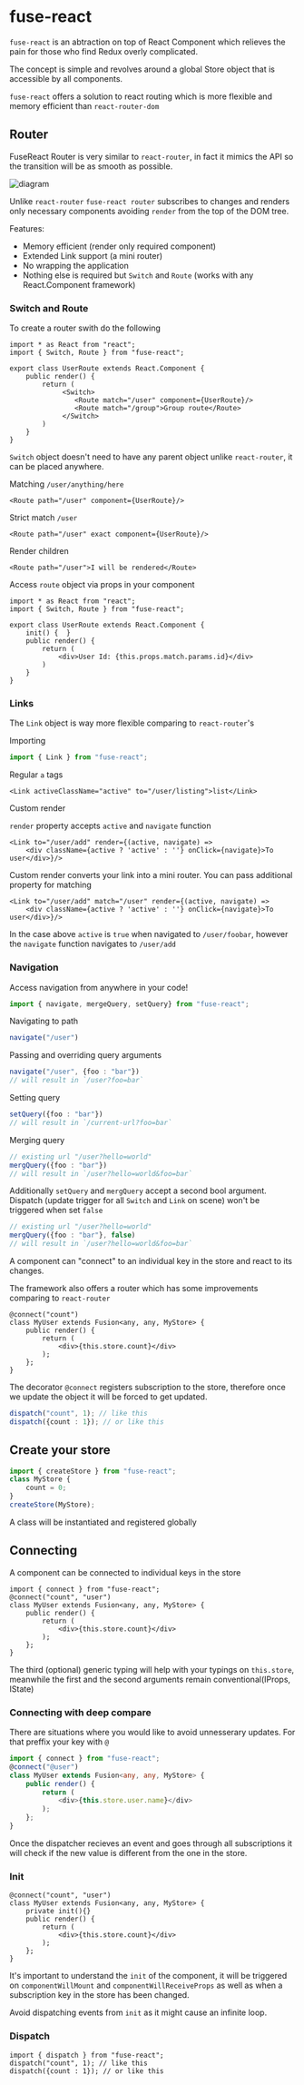# fuse-react

`fuse-react` is an abtraction on top of React Component which relieves the pain for those who find Redux overly complicated.


The concept is simple and revolves around a global Store object that is accessible by all components.

`fuse-react` offers a solution to react routing which is more flexible and memory efficient than `react-router-dom`



## Router

FuseReact Router is very similar to `react-router`, in fact it mimics the API so the transition will be as smooth as possible.

![diagram](diagram.png)

Unlike `react-router` `fuse-react router` subscribes to changes and renders only necessary components avoiding `render` from the top of the DOM tree.


Features:

* Memory efficient (render only required component)
* Extended Link support (a mini router)
* No wrapping the application
* Nothing else is required but `Switch` and `Route` (works with any React.Component framework)

### Switch and Route
To create a router swith do the following

```tsx
import * as React from "react";
import { Switch, Route } from "fuse-react";

export class UserRoute extends React.Component {
    public render() {
        return (
             <Switch>
                <Route match="/user" component={UserRoute}/>
                <Route match="/group">Group route</Route>
             </Switch>
        )
    }
}
```

`Switch` object doesn't need to have any parent object unlike `react-router`, it can be placed anywhere.

Matching `/user/anything/here`
```tsx
<Route path="/user" component={UserRoute}/>
```

Strict match `/user`
```tsx
<Route path="/user" exact component={UserRoute}/>
```

Render children
```tsx
<Route path="/user">I will be rendered</Route>
```

Access `route` object via props in your component

```tsx
import * as React from "react";
import { Switch, Route } from "fuse-react";

export class UserRoute extends React.Component {
    init() {  }
    public render() {
        return (
            <div>User Id: {this.props.match.params.id}</div>
        )
    }
}
```

### Links

The `Link` object is way more flexible comparing to `react-router`'s

Importing
```ts
import { Link } from "fuse-react";
```

Regular `a` tags

```tsx
<Link activeClassName="active" to="/user/listing">list</Link>
```

Custom render

`render` property accepts `active` and `navigate` function

```tsx
<Link to="/user/add" render={(active, navigate) =>
    <div className={active ? 'active' : ''} onClick={navigate}>To user</div>}/>
```

Custom render converts your link into a mini router. You can pass additional property for matching

```tsx
<Link to="/user/add" match="/user" render={(active, navigate) =>
    <div className={active ? 'active' : ''} onClick={navigate}>To user</div>}/>
```

In the case above `active` is `true` when navigated to `/user/foobar`, however the `navigate` function navigates to `/user/add`

### Navigation

Access navigation from anywhere in your code!

```ts
import { navigate, mergeQuery, setQuery} from "fuse-react";
```

Navigating to path 

```ts
navigate("/user")
```

Passing and overriding query arguments

```ts
navigate("/user", {foo : "bar"})
// will result in `/user?foo=bar`
```

Setting query

```ts
setQuery({foo : "bar"})
// will result in `/current-url?foo=bar`
```

Merging query

```ts
// existing url "/user?hello=world"
mergQuery({foo : "bar"})
// will result in `/user?hello=world&foo=bar`
```

Additionally `setQuery` and `mergQuery` accept a second bool argument. Dispatch (update trigger for all `Switch` and `Link` on scene) won't be triggered when set `false`

```ts
// existing url "/user?hello=world"
mergQuery({foo : "bar"}, false)
// will result in `/user?hello=world&foo=bar`
```

A component can "connect" to an individual key in the store and react to its changes.


The framework also offers a router which has some improvements comparing to  `react-router`

```tsx
@connect("count")
class MyUser extends Fusion<any, any, MyStore> {
    public render() {
        return (
            <div>{this.store.count}</div>
        );
    };
}
```

The decorator `@connect` registers subscription to the store, therefore once we update the object it will be forced to get updated.

```ts
dispatch("count", 1); // like this
dispatch({count : 1}); // or like this
```

## Create your store

```ts
import { createStore } from "fuse-react";
class MyStore {
    count = 0;
}
createStore(MyStore);
```

A class will be instantiated and registered globally

## Connecting

A component can be connected to individual keys in the store
```tsx
import { connect } from "fuse-react";
@connect("count", "user")
class MyUser extends Fusion<any, any, MyStore> {
    public render() {
        return (
            <div>{this.store.count}</div>
        );
    };
}
```

The third (optional) generic typing will help with your typings on `this.store`, meanwhile the first and the second arguments remain conventional(IProps, IState)

### Connecting with deep compare

There are situations where you would like to avoid unnesserary updates. For that preffix your key with `@`

```ts
import { connect } from "fuse-react";
@connect("@user")
class MyUser extends Fusion<any, any, MyStore> {
    public render() {
        return (
            <div>{this.store.user.name}</div>
        );
    };
}
```

Once the dispatcher recieves an event and goes through all subscriptions it will check if the new value is different from the one in the store.

### Init

```tsx
@connect("count", "user")
class MyUser extends Fusion<any, any, MyStore> {
    private init(){}
    public render() {
        return (
            <div>{this.store.count}</div>
        );
    };
}
```

It's important to understand the `init` of the component, it will be triggered on `componentWillMount` and `componentWillReceiveProps` as well as when a subscription key in the store has been changed.

Avoid dispatching events from `init` as it might cause an infinite loop.

### Dispatch

```tsx
import { dispatch } from "fuse-react";
dispatch("count", 1); // like this
dispatch({count : 1}); // or like this
```




